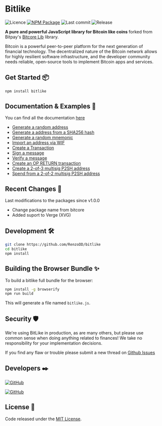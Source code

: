 # Bitlike

![Licence](https://img.shields.io/npm/l/bitlike?style=flat)
[![NPM Package](https://img.shields.io/npm/v/bitlike?style=flat)](https://www.npmjs.com/package/bitlike)
![Last commit](https://img.shields.io/github/last-commit/RenzoDD/bitlike?style=flat)
![Release](https://img.shields.io/github/release-date/RenzoDD/bitlike?style=flat)

**A pure and powerful JavaScript library for Bitcoin like coins** forked from Bitpay's [Bitcore Lib](https://github.com/bitpay/bitcore/tree/master/packages/bitcore-lib) library.

Bitcoin is a powerful peer-to-peer platform for the next generation of financial technology. The decentralized nature of the Bitcoin network allows for highly resilient software infrastructure, and the developer community needs reliable, open-source tools to implement Bitcoin apps and services.

## Get Started 📦

```sh
npm install bitlike
```

## Documentation & Examples 📖

You can find all the documentation [here](https://github.com/RenzoDD/bitlike/tree/develop/docs)

- [Generate a random address](docs/examples.md#generate-a-random-address)
- [Generate a address from a SHA256 hash](docs/examples.md#generate-a-address-from-a-sha256-hash)
- [Generate a random mnemonic](docs/examples.md#generate-address-from-mnemonic)
- [Import an address via WIF](docs/examples.md#import-an-address-via-wif)
- [Create a Transaction](docs/examples.md#create-a-transaction)
- [Sign a message](docs/examples.md#sign-a-message)
- [Verify a message](docs/examples.md#verify-a-message)
- [Create an OP RETURN transaction](docs/examples.md#create-an-op-return-transaction)
- [Create a 2-of-3 multisig P2SH address](docs/examples.md#create-a-2-of-3-multisig-p2sh-address)
- [Spend from a 2-of-2 multisig P2SH address](docs/examples.md#spend-from-a-2-of-2-multisig-p2sh-address)

## Recent Changes 🧙

Last modifications to the packages since v1.0.0

- Change package name from bitcore
- Added suport to Verge (XVG)

## Development 🛠️

```sh
git clone https://github.com/RenzoDD/bitlike
cd bitlike
npm install
```

## Building the Browser Bundle ✨

To build a bitlike full bundle for the browser:

```sh
npm install -g browserify
npm run build
```

This will generate a file named `bitlike.js`.

## Security 🛡️

We're using BitLike in production, as are many others, but please use common sense when doing anything related to finances! We take no responsibility for your implementation decisions.

If you find any flaw or trouble please submit a new thread on [Github Issues](https://github.com/RenzoDD/bitlike/issues)

## Developers ✒️

[![GitHub](https://img.shields.io/badge/Follow-RenzoDD-blue?logo=github&style=social)](https://github.com/RenzoDD)

[![GitHub](https://img.shields.io/badge/Follow-bitpay-blue?logo=github&style=social)](https://github.com/bitpay)

## License 📄

Code released under the [MIT License](./LICENSE).